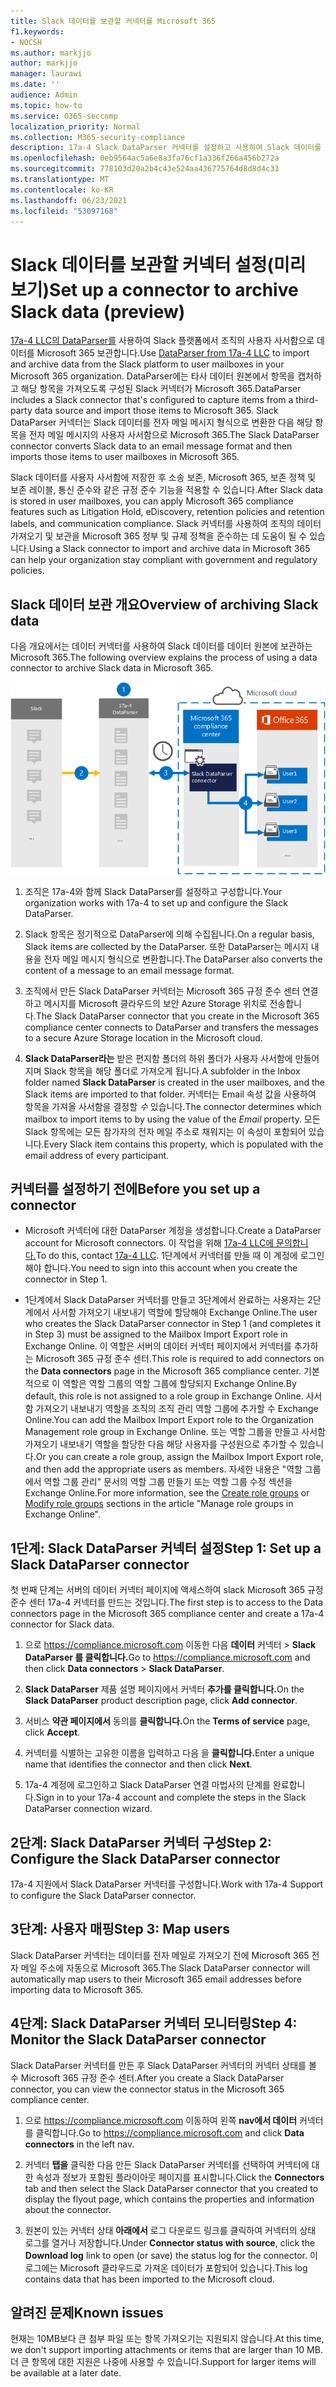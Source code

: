 ```yaml
---
title: Slack 데이터를 보관할 커넥터를 Microsoft 365
f1.keywords:
- NOCSH
ms.author: markjjo
author: markjjo
manager: laurawi
ms.date: ''
audience: Admin
ms.topic: how-to
ms.service: O365-seccomp
localization_priority: Normal
ms.collection: M365-security-compliance
description: 17a-4 Slack DataParser 커넥터를 설정하고 사용하여 Slack 데이터를 가져오고 보관하는 방법을 Microsoft 365.
ms.openlocfilehash: 0eb9564ac5a6e8a3fa76cf1a336f266a456b272a
ms.sourcegitcommit: 778103d20a2b4c43e524aa436775764d8d8d4c33
ms.translationtype: MT
ms.contentlocale: ko-KR
ms.lasthandoff: 06/23/2021
ms.locfileid: "53097168"
---
```

# <a name="set-up-a-connector-to-archive-slack-data-preview"></a><span data-ttu-id="266e1-103">Slack 데이터를 보관할 커넥터 설정(미리 보기)</span><span class="sxs-lookup"><span data-stu-id="266e1-103">Set up a connector to archive Slack data (preview)</span></span>

<span data-ttu-id="266e1-104">[17a-4 LLC의 DataParser를](https://www.17a-4.com/slack-dataparser/) 사용하여 Slack 플랫폼에서 조직의 사용자 사서함으로 데이터를 Microsoft 365 보관합니다.</span><span class="sxs-lookup"><span data-stu-id="266e1-104">Use [DataParser from 17a-4 LLC](https://www.17a-4.com/slack-dataparser/) to import and archive data from the Slack platform to user mailboxes in your Microsoft 365 organization.</span></span> <span data-ttu-id="266e1-105">DataParser에는 타사 데이터 원본에서 항목을 캡처하고 해당 항목을 가져오도록 구성된 Slack 커넥터가 Microsoft 365.</span><span class="sxs-lookup"><span data-stu-id="266e1-105">DataParser includes a Slack connector that's configured to capture items from a third-party data source and import those items to Microsoft 365.</span></span> <span data-ttu-id="266e1-106">Slack DataParser 커넥터는 Slack 데이터를 전자 메일 메시지 형식으로 변환한 다음 해당 항목을 전자 메일 메시지의 사용자 사서함으로 Microsoft 365.</span><span class="sxs-lookup"><span data-stu-id="266e1-106">The Slack DataParser connector converts Slack data to an email message format and then imports those items to user mailboxes in Microsoft 365.</span></span>

<span data-ttu-id="266e1-107">Slack 데이터를 사용자 사서함에 저장한 후 소송 보존, Microsoft 365, 보존 정책 및 보존 레이블, 통신 준수와 같은 규정 준수 기능을 적용할 수 있습니다.</span><span class="sxs-lookup"><span data-stu-id="266e1-107">After Slack data is stored in user mailboxes, you can apply Microsoft 365 compliance features such as Litigation Hold, eDiscovery, retention policies and retention labels, and communication compliance.</span></span> <span data-ttu-id="266e1-108">Slack 커넥터를 사용하여 조직의 데이터 가져오기 및 보관을 Microsoft 365 정부 및 규제 정책을 준수하는 데 도움이 될 수 있습니다.</span><span class="sxs-lookup"><span data-stu-id="266e1-108">Using a Slack connector to import and archive data in Microsoft 365 can help your organization stay compliant with government and regulatory policies.</span></span>

## <a name="overview-of-archiving-slack-data"></a><span data-ttu-id="266e1-109">Slack 데이터 보관 개요</span><span class="sxs-lookup"><span data-stu-id="266e1-109">Overview of archiving Slack data</span></span>

<span data-ttu-id="266e1-110">다음 개요에서는 데이터 커넥터를 사용하여 Slack 데이터를 데이터 원본에 보관하는 Microsoft 365.</span><span class="sxs-lookup"><span data-stu-id="266e1-110">The following overview explains the process of using a data connector to archive Slack data in Microsoft 365.</span></span>

![17a-4의 Slack 데이터에 대한 보관 워크플로](../media/SlackDataParserConnectorWorkflow.png)

1. <span data-ttu-id="266e1-112">조직은 17a-4와 함께 Slack DataParser를 설정하고 구성합니다.</span><span class="sxs-lookup"><span data-stu-id="266e1-112">Your organization works with 17a-4 to set up and configure the Slack DataParser.</span></span>

2. <span data-ttu-id="266e1-113">Slack 항목은 정기적으로 DataParser에 의해 수집됩니다.</span><span class="sxs-lookup"><span data-stu-id="266e1-113">On a regular basis, Slack items are collected by the DataParser.</span></span> <span data-ttu-id="266e1-114">또한 DataParser는 메시지 내용을 전자 메일 메시지 형식으로 변환합니다.</span><span class="sxs-lookup"><span data-stu-id="266e1-114">The DataParser also converts the content of a message to an email message format.</span></span>

3. <span data-ttu-id="266e1-115">조직에서 만든 Slack DataParser 커넥터는 Microsoft 365 규정 준수 센터 연결하고 메시지를 Microsoft 클라우드의 보안 Azure Storage 위치로 전송합니다.</span><span class="sxs-lookup"><span data-stu-id="266e1-115">The Slack DataParser connector that you create in the Microsoft 365 compliance center connects to DataParser and transfers the messages to a secure Azure Storage location in the Microsoft cloud.</span></span>

4. <span data-ttu-id="266e1-116">**Slack DataParser라는** 받은 편지함 폴더의 하위 폴더가 사용자 사서함에 만들어지며 Slack 항목을 해당 폴더로 가져오게 됩니다.</span><span class="sxs-lookup"><span data-stu-id="266e1-116">A subfolder in the Inbox folder named **Slack DataParser** is created in the user mailboxes, and the Slack items are imported to that folder.</span></span> <span data-ttu-id="266e1-117">커넥터는 Email 속성 값을 사용하여 항목을 가져올 사서함을 결정할 *수* 있습니다.</span><span class="sxs-lookup"><span data-stu-id="266e1-117">The connector determines which mailbox to import items to by using the value of the *Email* property.</span></span> <span data-ttu-id="266e1-118">모든 Slack 항목에는 모든 참가자의 전자 메일 주소로 채워지는 이 속성이 포함되어 있습니다.</span><span class="sxs-lookup"><span data-stu-id="266e1-118">Every Slack item contains this property, which is populated with the email address of every participant.</span></span>

## <a name="before-you-set-up-a-connector"></a><span data-ttu-id="266e1-119">커넥터를 설정하기 전에</span><span class="sxs-lookup"><span data-stu-id="266e1-119">Before you set up a connector</span></span>

- <span data-ttu-id="266e1-120">Microsoft 커넥터에 대한 DataParser 계정을 생성합니다.</span><span class="sxs-lookup"><span data-stu-id="266e1-120">Create a DataParser account for Microsoft connectors.</span></span> <span data-ttu-id="266e1-121">이 작업을 위해 [17a-4 LLC에 문의합니다.](https://www.17a-4.com/contact/)</span><span class="sxs-lookup"><span data-stu-id="266e1-121">To do this, contact [17a-4 LLC](https://www.17a-4.com/contact/).</span></span> <span data-ttu-id="266e1-122">1단계에서 커넥터를 만들 때 이 계정에 로그인해야 합니다.</span><span class="sxs-lookup"><span data-stu-id="266e1-122">You need to sign into this account when you create the connector in Step 1.</span></span>

- <span data-ttu-id="266e1-123">1단계에서 Slack DataParser 커넥터를 만들고 3단계에서 완료하는 사용자는 2단계에서 사서함 가져오기 내보내기 역할에 할당해야 Exchange Online.</span><span class="sxs-lookup"><span data-stu-id="266e1-123">The user who creates the Slack DataParser connector in Step 1 (and completes it in Step 3) must be assigned to the Mailbox Import Export role in Exchange Online.</span></span> <span data-ttu-id="266e1-124">이 역할은 서버의 데이터  커넥터 페이지에서 커넥터를 추가하는 Microsoft 365 규정 준수 센터.</span><span class="sxs-lookup"><span data-stu-id="266e1-124">This role is required to add connectors on the **Data connectors** page in the Microsoft 365 compliance center.</span></span> <span data-ttu-id="266e1-125">기본적으로 이 역할은 역할 그룹의 역할 그룹에 할당되지 Exchange Online.</span><span class="sxs-lookup"><span data-stu-id="266e1-125">By default, this role is not assigned to a role group in Exchange Online.</span></span> <span data-ttu-id="266e1-126">사서함 가져오기 내보내기 역할을 조직의 조직 관리 역할 그룹에 추가할 수 Exchange Online.</span><span class="sxs-lookup"><span data-stu-id="266e1-126">You can add the Mailbox Import Export role to the Organization Management role group in Exchange Online.</span></span> <span data-ttu-id="266e1-127">또는 역할 그룹을 만들고 사서함 가져오기 내보내기 역할을 할당한 다음 해당 사용자를 구성원으로 추가할 수 있습니다.</span><span class="sxs-lookup"><span data-stu-id="266e1-127">Or you can create a role group, assign the Mailbox Import Export role, and then add the appropriate users as members.</span></span> <span data-ttu-id="266e1-128">자세한 내용은 "역할 [](/Exchange/permissions-exo/role-groups#create-role-groups) 그룹에서 [](/Exchange/permissions-exo/role-groups#modify-role-groups) 역할 그룹 관리" 문서의 역할 그룹 만들기 또는 역할 그룹 수정 섹션을 Exchange Online.</span><span class="sxs-lookup"><span data-stu-id="266e1-128">For more information, see the [Create role groups](/Exchange/permissions-exo/role-groups#create-role-groups) or [Modify role groups](/Exchange/permissions-exo/role-groups#modify-role-groups) sections in the article "Manage role groups in Exchange Online".</span></span>

## <a name="step-1-set-up-a-slack-dataparser-connector"></a><span data-ttu-id="266e1-129">1단계: Slack DataParser 커넥터 설정</span><span class="sxs-lookup"><span data-stu-id="266e1-129">Step 1: Set up a Slack DataParser connector</span></span>

<span data-ttu-id="266e1-130">첫 번째 단계는 서버의 데이터 커넥터 페이지에 액세스하여 slack Microsoft 365 규정 준수 센터 17a-4 커넥터를 만드는 것입니다.</span><span class="sxs-lookup"><span data-stu-id="266e1-130">The first step is to access to the Data connectors page in the Microsoft 365 compliance center and create a 17a-4 connector for Slack data.</span></span>

1. <span data-ttu-id="266e1-131">으로 <https://compliance.microsoft.com> 이동한 다음 **데이터** 커넥터  >  **Slack DataParser 를 클릭합니다.**</span><span class="sxs-lookup"><span data-stu-id="266e1-131">Go to <https://compliance.microsoft.com> and then click **Data connectors** > **Slack DataParser**.</span></span>

2. <span data-ttu-id="266e1-132">**Slack DataParser** 제품 설명 페이지에서 커넥터 **추가를 클릭합니다.**</span><span class="sxs-lookup"><span data-stu-id="266e1-132">On the **Slack DataParser** product description page, click **Add connector**.</span></span>

3. <span data-ttu-id="266e1-133">서비스 **약관 페이지에서** 동의를 **클릭합니다.**</span><span class="sxs-lookup"><span data-stu-id="266e1-133">On the **Terms of service** page, click **Accept**.</span></span>

4. <span data-ttu-id="266e1-134">커넥터를 식별하는 고유한 이름을 입력하고 다음 을 **클릭합니다.**</span><span class="sxs-lookup"><span data-stu-id="266e1-134">Enter a unique name that identifies the connector and then click **Next**.</span></span>

5. <span data-ttu-id="266e1-135">17a-4 계정에 로그인하고 Slack DataParser 연결 마법사의 단계를 완료합니다.</span><span class="sxs-lookup"><span data-stu-id="266e1-135">Sign in to your 17a-4 account and complete the steps in the Slack DataParser connection wizard.</span></span>

## <a name="step-2-configure-the-slack-dataparser-connector"></a><span data-ttu-id="266e1-136">2단계: Slack DataParser 커넥터 구성</span><span class="sxs-lookup"><span data-stu-id="266e1-136">Step 2: Configure the Slack DataParser connector</span></span>

<span data-ttu-id="266e1-137">17a-4 지원에서 Slack DataParser 커넥터를 구성합니다.</span><span class="sxs-lookup"><span data-stu-id="266e1-137">Work with 17a-4 Support to configure the Slack DataParser connector.</span></span>

## <a name="step-3-map-users"></a><span data-ttu-id="266e1-138">3단계: 사용자 매핑</span><span class="sxs-lookup"><span data-stu-id="266e1-138">Step 3: Map users</span></span>

<span data-ttu-id="266e1-139">Slack DataParser 커넥터는 데이터를 전자 메일로 가져오기 전에 Microsoft 365 전자 메일 주소에 자동으로 Microsoft 365.</span><span class="sxs-lookup"><span data-stu-id="266e1-139">The Slack DataParser connector will automatically map users to their Microsoft 365 email addresses before importing data to Microsoft 365.</span></span>

## <a name="step-4-monitor-the-slack-dataparser-connector"></a><span data-ttu-id="266e1-140">4단계: Slack DataParser 커넥터 모니터링</span><span class="sxs-lookup"><span data-stu-id="266e1-140">Step 4: Monitor the Slack DataParser connector</span></span>

<span data-ttu-id="266e1-141">Slack DataParser 커넥터를 만든 후 Slack DataParser 커넥터의 커넥터 상태를 볼 수 Microsoft 365 규정 준수 센터.</span><span class="sxs-lookup"><span data-stu-id="266e1-141">After you create a Slack DataParser connector, you can view the connector status in the Microsoft 365 compliance center.</span></span>

1. <span data-ttu-id="266e1-142">으로 <https://compliance.microsoft.com> 이동하여 왼쪽 **nav에서 데이터** 커넥터를 클릭합니다.</span><span class="sxs-lookup"><span data-stu-id="266e1-142">Go to <https://compliance.microsoft.com> and click **Data connectors** in the left nav.</span></span>

2. <span data-ttu-id="266e1-143">커넥터 **탭을** 클릭한 다음 만든 Slack DataParser 커넥터를 선택하여 커넥터에 대한 속성과 정보가 포함된 플라이아웃 페이지를 표시합니다.</span><span class="sxs-lookup"><span data-stu-id="266e1-143">Click the **Connectors** tab and then select the Slack DataParser connector that you created to display the flyout page, which contains the properties and information about the connector.</span></span>

3. <span data-ttu-id="266e1-144">원본이 있는 커넥터 상태  **아래에서** 로그 다운로드 링크를 클릭하여 커넥터의 상태 로그를 열거나 저장합니다.</span><span class="sxs-lookup"><span data-stu-id="266e1-144">Under **Connector status with source**, click the **Download log** link to open (or save) the status log for the connector.</span></span> <span data-ttu-id="266e1-145">이 로그에는 Microsoft 클라우드로 가져온 데이터가 포함되어 있습니다.</span><span class="sxs-lookup"><span data-stu-id="266e1-145">This log contains data that has been imported to the Microsoft cloud.</span></span>

## <a name="known-issues"></a><span data-ttu-id="266e1-146">알려진 문제</span><span class="sxs-lookup"><span data-stu-id="266e1-146">Known issues</span></span>

<span data-ttu-id="266e1-147">현재는 10MB보다 큰 첨부 파일 또는 항목 가져오기는 지원되지 않습니다.</span><span class="sxs-lookup"><span data-stu-id="266e1-147">At this time, we don't support importing attachments or items that are larger than 10 MB.</span></span> <span data-ttu-id="266e1-148">더 큰 항목에 대한 지원은 나중에 사용할 수 있습니다.</span><span class="sxs-lookup"><span data-stu-id="266e1-148">Support for larger items will be available at a later date.</span></span>
